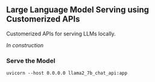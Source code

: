 
## Large Language Model Serving using Customerized APIs

Customerized APIs for serving LLMs locally.

*In construction*

### Serve the Model
```
uvicorn --host 0.0.0.0 llama2_7b_chat_api:app
```
